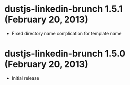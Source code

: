 # dustjs-linkedin-brunch 1.5.1 (February 20, 2013)
* Fixed directory name complication for template name 

# dustjs-linkedin-brunch 1.5.0 (February 20, 2013)
* Initial release
